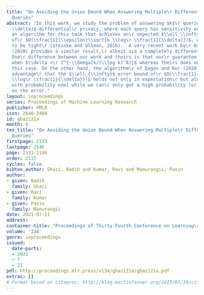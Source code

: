 ```yaml
---
title: "On Avoiding the Union Bound When Answering Multiple\r Differentially Private
  Queries"
abstract: "In this work, we study the problem of answering $k$\r queries with $(\\epsilon,
  \\delta)$-differential\r privacy, where each query has sensitivity one. We\r give
  an algorithm for this task that achieves an\r expected $\\ell_\\infty$ error bound
  of\r $O(\\frac{1}{\\epsilon}\\sqrt{k \\log\r \\frac{1}{\\delta}})$, which is known
  to be tight\r (Steinke and Ullman, 2016).  A very recent work by\r Dagan and Kur
  (2020) provides a similar result,\r albeit via a completely different approach.
  One\r difference between our work and theirs is that our\r guarantee holds even
  when $\\delta <\r 2^{-\\Omega(k/(\\log k)^8)}$ whereas theirs does not\r apply in
  this case. On the other hand, the algorithm\r of Dagan and Kur (2020) has a remarkable
  advantage\r that the $\\ell_{\\infty}$ error bound of\r $O(\\frac{1}{\\epsilon}\\sqrt{k
  \\log\r \\frac{1}{\\delta}})$ holds not only in expectation\r but always (i.e.,
  with probability one) while we can\r only get a high probability (or expected) guarantee\r
  on the error."
layout: inproceedings
series: Proceedings of Machine Learning Research
publisher: PMLR
issn: 2640-3498
id: ghazi21a
month: 0
tex_title: "On Avoiding the Union Bound When Answering Multiple\r Differentially Private
  Queries"
firstpage: 2133
lastpage: 2146
page: 2133-2146
order: 2133
cycles: false
bibtex_author: Ghazi, Badih and Kumar, Ravi and Manurangsi, Pasin
author:
- given: Badih
  family: Ghazi
- given: Ravi
  family: Kumar
- given: Pasin
  family: Manurangsi
date: 2021-07-21
address:
container-title: "Proceedings of Thirty Fourth Conference on Learning\r Theory"
volume: '134'
genre: inproceedings
issued:
  date-parts:
  - 2021
  - 7
  - 21
pdf: http://proceedings.mlr.press/v134/ghazi21a/ghazi21a.pdf
extras: []
# Format based on citeproc: http://blog.martinfenner.org/2013/07/30/citeproc-yaml-for-bibliographies/
---
```

